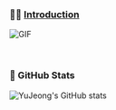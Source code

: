 ### 👩‍💻 [Introduction](https://www.notion.so/8aacf13a700c4c6e88ca5a70676441a6)

![GIF](https://media.giphy.com/media/E6jscXfv3AkWQ/giphy.gif)

<br>

### 🧀 GitHub Stats

![YuJeong's GitHub stats](https://github-readme-stats.vercel.app/api?username=BAEKYUJEONG&show_icons=true&count_private=true)
